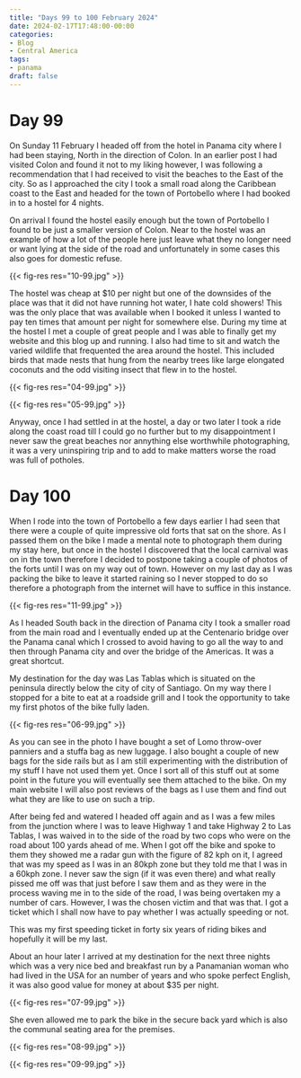 ```yaml
---
title: "Days 99 to 100 February 2024"
date: 2024-02-17T17:48:00-00:00
categories:
- Blog
- Central America
tags:
- panama
draft: false
---
```


# Day 99

On Sunday 11 February I headed off from the hotel in Panama city where I had been staying, North in the direction of Colon. In an earlier post I had visited Colon and found it not to my liking however, I was following a recommendation that I had received to visit the beaches to the East of the city. So as I approached the city I took a small road along the Caribbean coast to the East and headed for the town of Portobello where I had booked in to a hostel for 4 nights.  

<!--more-->

On arrival I found the hostel easily enough but the town of Portobello I found to be just a smaller version of Colon. Near to the hostel was an example of how a lot of the people here just leave what they no longer need or want lying at the side of the road and unfortunately in some cases this also goes for domestic refuse.

{{< fig-res res="10-99.jpg" >}}

The hostel was cheap at $10 per night but one of the downsides of the place was that it did not have running hot water, I hate cold showers! This was the only place that was available when I booked it unless I wanted to pay ten times that amount per night for somewhere else. During my time at the hostel I met a couple of great people and I was able to finally get my website and this blog up and running. I also had time to sit and watch the varied wildlife that frequented the area around the hostel. This included birds that made nests that hung from the nearby trees like large elongated coconuts and the odd visiting insect that flew in to the hostel.

{{< fig-res res="04-99.jpg" >}}

{{< fig-res res="05-99.jpg" >}}

Anyway, once I had settled in at the hostel, a day or two later I took a ride along the coast road till I could go no further but to my disappointment I never saw the great beaches nor annything else worthwhile photographing, it was a very uninspiring trip and to add to make matters worse the road was full of potholes. 

# Day 100

When I rode into the town of Portobello a few days earlier I had seen that there were a couple of quite impressive old forts that sat on the shore. As I passed them on the bike I made a mental note to photograph them during my stay here, but once in the hostel I discovered that the local carnival was on in the town therefore I decided to postpone taking a couple of photos of the forts until I was on my way out of town. However on my last day as I was packing the bike to leave it started raining so I never stopped to do so therefore a photograph from the internet will have to suffice in this instance.

{{< fig-res res="11-99.jpg" >}}

As I headed South back in the direction of Panama city I took a smaller road from the main road and I eventually ended up at the Centenario bridge over the Panama canal which I crossed to avoid having to go all the way to and then through Panama city and over the bridge of the Americas. It was a great shortcut. 

My destination for the day was Las Tablas which is situated on the peninsula directly below the city of city of Santiago. On my way there I stopped for a bite to eat at a roadside grill and I took the opportunity to take my first photos of the bike fully laden. 

{{< fig-res res="06-99.jpg" >}}

As you can see in the photo I have bought a set of Lomo throw-over panniers and a stuffa bag as new luggage. I also bought a couple of new bags for the side rails but as I am still experimenting with the distribution of my stuff I have not used them yet. Once I sort all of this stuff out at some point in the future you will eventually see them attached to the bike. On my main website I will also post reviews of the bags as I use them and find out what they are like to use on such a trip.

After being fed and watered I headed off again and as I was a few miles from the junction where I was to leave Highway 1 and take Highway 2 to Las Tablas, I was waived in to the side of the road by two cops who were on the road about 100 yards ahead of me. When I got off the bike and spoke to them they showed me a radar gun with the figure of 82 kph on it, I agreed that was my speed as I was in an 80kph zone but they told me that I was in a 60kph zone. I never saw the sign (if it was even there) and what really pissed me off was that just before I saw them and as they were in the process waving me in to the side of the road, I was being overtaken my a number of cars. However, I was the chosen victim and that was that. I got a ticket which I shall now have to pay whether I was actually speeding or not.

This was my first speeding ticket in forty six years of riding bikes and hopefully it will be my last.

About an hour later I arrived at my destination for the next three nights which was a very nice bed and breakfast run by a Panamanian woman who had lived in the USA for an number of years and who spoke perfect English, it was also good value for money at about $35 per night.

{{< fig-res res="07-99.jpg" >}}

She even allowed me to park the bike in the secure back yard which is also the communal seating area for the premises.

{{< fig-res res="08-99.jpg" >}}

{{< fig-res res="09-99.jpg" >}}


